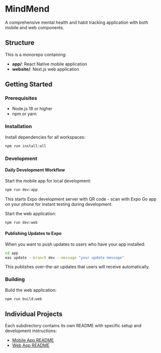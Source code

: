 # MindMend

A comprehensive mental health and habit tracking application with both mobile and web components.

## Structure

This is a monorepo containing:

- **app/**: React Native mobile application
- **website/**: Next.js web application

## Getting Started

### Prerequisites

- Node.js 18 or higher
- npm or yarn

### Installation

Install dependencies for all workspaces:

```bash
npm run install:all
```

### Development

#### Daily Development Workflow

Start the mobile app for local development:

```bash
npm run dev:app
```

This starts Expo development server with QR code - scan with Expo Go app on your phone for instant testing during development.

Start the web application:

```bash
npm run dev:web
```

#### Publishing Updates to Expo

When you want to push updates to users who have your app installed:

```bash
cd app
eas update --branch dev --message "your update message"
```

This publishes over-the-air updates that users will receive automatically.

### Building

Build the web application:

```bash
npm run build:web
```

## Individual Projects

Each subdirectory contains its own README with specific setup and development instructions:

- [Mobile App README](./app/README.md)
- [Web App README](./website/README.md)
